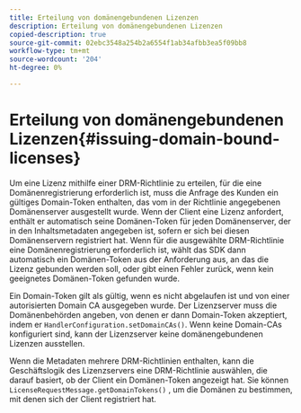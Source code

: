 ```yaml
---
title: Erteilung von domänengebundenen Lizenzen
description: Erteilung von domänengebundenen Lizenzen
copied-description: true
source-git-commit: 02ebc3548a254b2a6554f1ab34afbb3ea5f09bb8
workflow-type: tm+mt
source-wordcount: '204'
ht-degree: 0%

---
```


# Erteilung von domänengebundenen Lizenzen{#issuing-domain-bound-licenses}

Um eine Lizenz mithilfe einer DRM-Richtlinie zu erteilen, für die eine Domänenregistrierung erforderlich ist, muss die Anfrage des Kunden ein gültiges Domain-Token enthalten, das vom in der Richtlinie angegebenen Domänenserver ausgestellt wurde. Wenn der Client eine Lizenz anfordert, enthält er automatisch seine Domänen-Token für jeden Domänenserver, der in den Inhaltsmetadaten angegeben ist, sofern er sich bei diesen Domänenservern registriert hat. Wenn für die ausgewählte DRM-Richtlinie eine Domänenregistrierung erforderlich ist, wählt das SDK dann automatisch ein Domänen-Token aus der Anforderung aus, an das die Lizenz gebunden werden soll, oder gibt einen Fehler zurück, wenn kein geeignetes Domänen-Token gefunden wurde.

Ein Domain-Token gilt als gültig, wenn es nicht abgelaufen ist und von einer autorisierten Domain CA ausgegeben wurde. Der Lizenzserver muss die Domänenbehörden angeben, von denen er dann Domain-Token akzeptiert, indem er `HandlerConfiguration.setDomainCAs()`. Wenn keine Domain-CAs konfiguriert sind, kann der Lizenzserver keine domänengebundenen Lizenzen ausstellen.

Wenn die Metadaten mehrere DRM-Richtlinien enthalten, kann die Geschäftslogik des Lizenzservers eine DRM-Richtlinie auswählen, die darauf basiert, ob der Client ein Domänen-Token angezeigt hat. Sie können `LicenseRequestMessage.getDomainTokens()` , um die Domänen zu bestimmen, mit denen sich der Client registriert hat.
